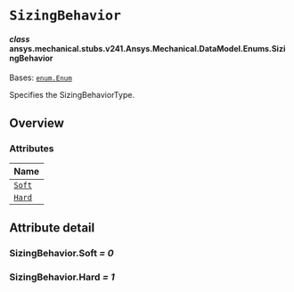 # `SizingBehavior`

<a id="ansys.mechanical.stubs.v241.Ansys.Mechanical.DataModel.Enums.SizingBehavior"></a>

#### *class* ansys.mechanical.stubs.v241.Ansys.Mechanical.DataModel.Enums.SizingBehavior

Bases: [`enum.Enum`](https://docs.python.org/3/library/enum.html#enum.Enum)

Specifies the SizingBehaviorType.

<!-- !! processed by numpydoc !! -->

<a id="overview"></a>

## Overview

### Attributes

| Name |
| ---------------------------------- |
| [`Soft`](#SizingBehavior.Soft) |
| [`Hard`](#SizingBehavior.Hard) |

<a id="attribute-detail"></a>

## Attribute detail

<a id="SizingBehavior.Soft"></a>

### SizingBehavior.Soft *= 0*

<a id="SizingBehavior.Hard"></a>

### SizingBehavior.Hard *= 1*


